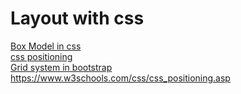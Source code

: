 # Layout with css
[Box Model in css](https://www.w3schools.com/css/css_boxmodel.asp)  
[css positioning](https://www.w3schools.com/css/css_positioning.asp)   
[Grid system in bootstrap](https://www.w3schools.com/bootstrap/bootstrap_grid_basic.asp)  
https://www.w3schools.com/css/css_positioning.asp
